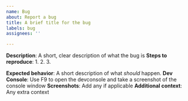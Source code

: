 ```yaml
---
name: Bug
about: Report a bug
title: A brief title for the bug
labels: bug
assignees: ''

---
```


**Description**: A short, clear description of what the bug is
**Steps to reproduce**:
1. 
2. 
3. 

**Expected behavior**: A short description of what *should* happen.
**Dev Console**: Use F9 to open the devconsole and take a screenshot of the console window
**Screenshots**: Add any if applicable
**Additional context**: Any extra context
